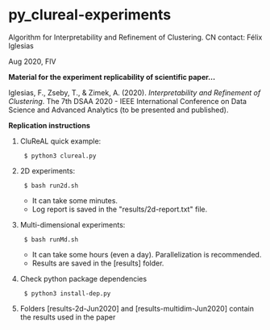 # py_clureal-experiments
Algorithm for Interpretability and Refinement of Clustering. CN contact: Félix Iglesias 

Aug 2020, FIV

**Material for the experiment replicability of scientific paper...**

Iglesias, F., Zseby, T., & Zimek, A. (2020). *Interpretability and Refinement of Clustering*. The 7th DSAA 2020 - IEEE International Conference on Data Science and Advanced Analytics (to be presented and published).


**Replication instructions**

1. CluReAL quick example:

        $ python3 clureal.py


2. 2D experiments:

        $ bash run2d.sh

    - It can take some minutes.
    - Log report is saved in the "results/2d-report.txt" file.


3. Multi-dimensional experiments:

        $ bash runMd.sh

    - It can take some hours (even a day). Parallelization is recommended.
    - Results are saved in the [results] folder.


4. Check python package dependencies

        $ python3 install-dep.py


5. Folders [results-2d-Jun2020] and [results-multidim-Jun2020] contain the results used in the paper

